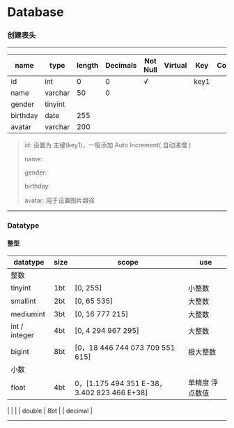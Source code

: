 # Database

### 创建表头

***

<!-- table -->

| name | type | length | Decimals | Not Null | Virtual | Key | Comment |
| ---- | ---- | ------ | -------- | -------- | ------- | --- | ------- |
| id | int | 0 | 0 | √ |  | key1 |
| name | varchar | 50 | 0 |
| gender | tinyint |
| birthday | date | 255 |
| avatar | varchar | 200  |

> id: 设置为 主键(key1)，一般添加 Auto Increment( 自动递增 ) 
> 
> name: 
> 
> gender: 
> 
> birthday: 
> 
> avatar: 用于设置图片路径

***

### Datatype

#### 整型


<!-- table -->

| datatype | size | scope | use | 
| -------- | ---- | ----- | --- |
| 整数 |
| tinyint | 1bt | [0, 255] | 小整数 | 
| smallint | 2bt | [0, 65 535] | 大整数 |
| mediumint | 3bt | [0, 16 777 215] | 大整数 |
| int / integer | 4bt | [0, 4 294 967 295] | 大整数 |
| bigint | 8bt | [0，18 446 744 073 709 551 615] | 极大整数 |
| 小数 |
| float | 4bt | 0，[1.175 494 351 E-38，3.402 823 466 E+38] | 单精度 浮点数值 |
| 
| |
| double | 8bt |
| decimal | 





***




































